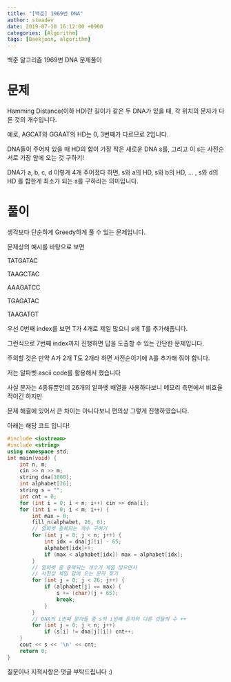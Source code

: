 ```yaml
---
title: "[백준] 1969번 DNA"
author: steadev
date: 2019-07-18 16:12:00 +0900
categories: [Algorithm]
tags: [Baekjoon, algorithm]
---
```



백준 알고리즘 1969번 DNA 문제풀이

# 문제

Hamming Distance(이하 HD)란 길이가 같은 두 DNA가 있을 때, 각 위치의 문자가 다른 것의 개수입니다. 

예로, AGCAT와 GGAAT의 HD는 0, 3번째가 다르므로 2입니다.

DNA들이 주어져 있을 때 HD의 합이 가장 작은 새로운 DNA s를, 그리고 이 s는 사전순서로 가장 앞에 오는 것 구하기! 

DNA가 a, b, c, d 이렇게 4개 주어졌다 하면, s와 a의 HD, s와 b의 HD, ... , s와 d의 HD 를 합한게 최소가 되는 s를 구하라는 의미입니다.

# 풀이

생각보다 단순하게 Greedy하게 풀 수 있는 문제입니다.

문제상의 예시를 바탕으로 보면

TATGATAC

TAAGCTAC

AAAGATCC

TGAGATAC

TAAGATGT

우선 0번째 index를 보면 T가 4개로 제일 많으니 s에 T를 추가해줍니다. 

그런식으로 7번째 index까지 진행하면 답을 도출할 수 있는 간단한 문제입니다. 

주의할 것은 만약 A가 2개 T도 2개라 하면 사전순이기에 A를 추가해 줘야 합니다.

저는 알파벳 ascii code를 활용해서 했습니다

사실 문자는 4종류뿐인데 26개의 알파벳 배열을 사용하다보니 메모리 측면에서 비효율적이긴 하지만

문제 해결에 있어서 큰 차이는 아니다보니 편의상 그렇게 진행하였습니다.

아래는 해당 코드 입니다!

```c++
#include <iostream>
#include <string>
using namespace std;
int main(void) {
	int n, m;
	cin >> n >> m;
	string dna[1000];
	int alphabet[26];
	string s = "";
	int cnt = 0;
	for (int i = 0; i < n; i++) cin >> dna[i];
	for (int i = 0; i < m; i++) {
		int max = 0;
		fill_n(alphabet, 26, 0);
		// 알파벳 중복되는 개수 구하기
		for (int j = 0; j < n; j++) {
			int idx = dna[j][i] - 65;
			alphabet[idx]++;
			if (max < alphabet[idx]) max = alphabet[idx];
		}
		// 알파벳 중 중복되는 개수가 제일 많으면서 
		// 사전상 제일 앞에 오는 문자 찾기
		for (int j = 0; j < 26; j++) {
			if (alphabet[j] == max) {
				s += (char)(j + 65);
				break;
			}
		}
		// DNA의 i번째 문자들 중 s의 i번째 문자와 다른 것들의 수 ++
		for (int j = 0; j < n; j++)
			if (s[i] != dna[j][i]) cnt++;
	}
	cout << s << '\n' << cnt;
	return 0;
}
```

질문이나 지적사항은 댓글 부탁드립니다 :)